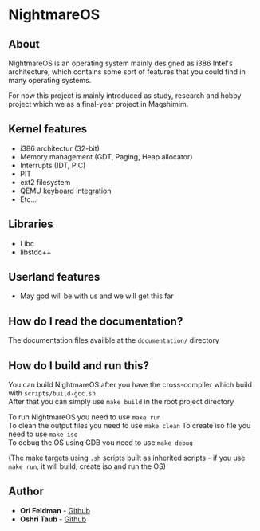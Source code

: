 # NightmareOS

## About

NightmareOS is an operating system mainly designed as i386 Intel's architecture, which contains some sort of features
that you could find in many operating systems.  

For now this project is mainly introduced as study, research and hobby project which we as a final-year project in Magshimim.

## Kernel features

- i386 architectur (32-bit)
- Memory management (GDT, Paging, Heap allocator)
- Interrupts (IDT, PIC)
- PIT
- ext2 filesystem
- QEMU keyboard integration
- Etc...

## Libraries
- Libc
- libstdc++

## Userland features
- May god will be with us and we will get this far

## How do I read the documentation?
The documentation files availble at the ``documentation/`` directory

## How do I build and run this?
You can build NightmareOS after you have the cross-compiler which build with ``scripts/build-gcc.sh``  
After that you can simply use `make build` in the root project directory

To run NightmareOS you need to use `make run`  
To clean the output files you need to use `make clean`
To create iso file you need to use `make iso`  
To debug the OS using GDB you need to use `make debug`

(The make targets using `.sh` scripts built as inherited scripts - if you use `make run`, it will build, create iso and run the OS)

## Author
- **Ori Feldman** - [Github](https://github.com/Lit3r4lly)
- **Oshri Taub** - [Github](https://github.com/oshri22)